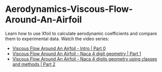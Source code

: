 # Aerodynamics-Viscous-Flow-Around-An-Airfoil
Learn how to use Xfoil to calculate aerodynamic coefficients and compare them to experimental data.
Watch the video series:

- [Viscous Flow Around An Airfoil - Intro | Part 0](https://www.youtube.com/watch?v=FuTIpP-EI64&list=PL_Z1MTfvm2CLAVVpWU_jrpYdHXJdqoajH&index=1)
- [Viscous Flow Around An Airfoil - Naca 4 digit geometry | Part 1](https://www.youtube.com/watch?v=gzF9sHLwTVI&list=PL_Z1MTfvm2CLAVVpWU_jrpYdHXJdqoajH&index=2)
- [Viscous Flow Around An Airfoil - Naca 4 digits geometry using classes and methods | Part 2](https://www.youtube.com/watch?v=jQhsQSU8y78&list=PL_Z1MTfvm2CLAVVpWU_jrpYdHXJdqoajH&index=3)

